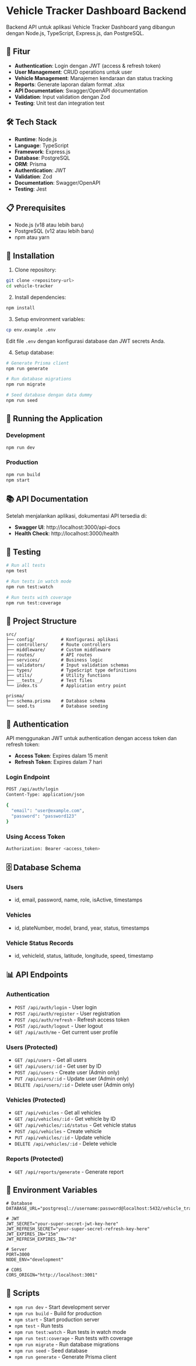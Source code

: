 # Vehicle Tracker Dashboard Backend

Backend API untuk aplikasi Vehicle Tracker Dashboard yang dibangun dengan Node.js, TypeScript, Express.js, dan PostgreSQL.

## 🚀 Fitur

- **Authentication**: Login dengan JWT (access & refresh token)
- **User Management**: CRUD operations untuk user
- **Vehicle Management**: Manajemen kendaraan dan status tracking
- **Reports**: Generate laporan dalam format .xlsx
- **API Documentation**: Swagger/OpenAPI documentation
- **Validation**: Input validation dengan Zod
- **Testing**: Unit test dan integration test

## 🛠️ Tech Stack

- **Runtime**: Node.js
- **Language**: TypeScript
- **Framework**: Express.js
- **Database**: PostgreSQL
- **ORM**: Prisma
- **Authentication**: JWT
- **Validation**: Zod
- **Documentation**: Swagger/OpenAPI
- **Testing**: Jest

## 📋 Prerequisites

- Node.js (v18 atau lebih baru)
- PostgreSQL (v12 atau lebih baru)
- npm atau yarn

## 🔧 Installation

1. Clone repository:
```bash
git clone <repository-url>
cd vehicle-tracker
```

2. Install dependencies:
```bash
npm install
```

3. Setup environment variables:
```bash
cp env.example .env
```

Edit file `.env` dengan konfigurasi database dan JWT secrets Anda.

4. Setup database:
```bash
# Generate Prisma client
npm run generate

# Run database migrations
npm run migrate

# Seed database dengan data dummy
npm run seed
```

## 🚀 Running the Application

### Development
```bash
npm run dev
```

### Production
```bash
npm run build
npm start
```

## 📚 API Documentation

Setelah menjalankan aplikasi, dokumentasi API tersedia di:
- **Swagger UI**: http://localhost:3000/api-docs
- **Health Check**: http://localhost:3000/health

## 🧪 Testing

```bash
# Run all tests
npm test

# Run tests in watch mode
npm run test:watch

# Run tests with coverage
npm run test:coverage
```

## 📁 Project Structure

```
src/
├── config/          # Konfigurasi aplikasi
├── controllers/     # Route controllers
├── middleware/      # Custom middleware
├── routes/          # API routes
├── services/        # Business logic
├── validators/      # Input validation schemas
├── types/           # TypeScript type definitions
├── utils/           # Utility functions
├── __tests__/       # Test files
└── index.ts         # Application entry point

prisma/
├── schema.prisma    # Database schema
└── seed.ts          # Database seeding
```

## 🔐 Authentication

API menggunakan JWT untuk authentication dengan access token dan refresh token:

- **Access Token**: Expires dalam 15 menit
- **Refresh Token**: Expires dalam 7 hari

### Login Endpoint
```bash
POST /api/auth/login
Content-Type: application/json

{
  "email": "user@example.com",
  "password": "password123"
}
```

### Using Access Token
```bash
Authorization: Bearer <access_token>
```

## 🗄️ Database Schema

### Users
- id, email, password, name, role, isActive, timestamps

### Vehicles
- id, plateNumber, model, brand, year, status, timestamps

### Vehicle Status Records
- id, vehicleId, status, latitude, longitude, speed, timestamp

## 📊 API Endpoints

### Authentication
- `POST /api/auth/login` - User login
- `POST /api/auth/register` - User registration
- `POST /api/auth/refresh` - Refresh access token
- `POST /api/auth/logout` - User logout
- `GET /api/auth/me` - Get current user profile

### Users (Protected)
- `GET /api/users` - Get all users
- `GET /api/users/:id` - Get user by ID
- `POST /api/users` - Create user (Admin only)
- `PUT /api/users/:id` - Update user (Admin only)
- `DELETE /api/users/:id` - Delete user (Admin only)

### Vehicles (Protected)
- `GET /api/vehicles` - Get all vehicles
- `GET /api/vehicles/:id` - Get vehicle by ID
- `GET /api/vehicles/:id/status` - Get vehicle status
- `POST /api/vehicles` - Create vehicle
- `PUT /api/vehicles/:id` - Update vehicle
- `DELETE /api/vehicles/:id` - Delete vehicle

### Reports (Protected)
- `GET /api/reports/generate` - Generate report

## 🔧 Environment Variables

```env
# Database
DATABASE_URL="postgresql://username:password@localhost:5432/vehicle_tracker"

# JWT
JWT_SECRET="your-super-secret-jwt-key-here"
JWT_REFRESH_SECRET="your-super-secret-refresh-key-here"
JWT_EXPIRES_IN="15m"
JWT_REFRESH_EXPIRES_IN="7d"

# Server
PORT=3000
NODE_ENV="development"

# CORS
CORS_ORIGIN="http://localhost:3001"
```

## 📝 Scripts

- `npm run dev` - Start development server
- `npm run build` - Build for production
- `npm start` - Start production server
- `npm test` - Run tests
- `npm run test:watch` - Run tests in watch mode
- `npm run test:coverage` - Run tests with coverage
- `npm run migrate` - Run database migrations
- `npm run seed` - Seed database
- `npm run generate` - Generate Prisma client

